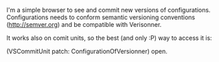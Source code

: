 I'm a simple browser to see and commit new versions of configurations. 
Configurations needs to conform semantic versioning conventions (http://semver.org) and be compatible with Verisonner. 

It works also on comit units, so the best (and only :P) way to access it is: 

(VSCommitUnit patch: ConfigurationOfVersionner) open.

